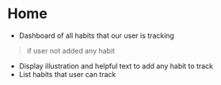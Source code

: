 # Home
- Dashboard of all habits that our user is tracking

> if user not added any habit
- Display illustration and helpful text to add any habit to track
- List habits that user can track